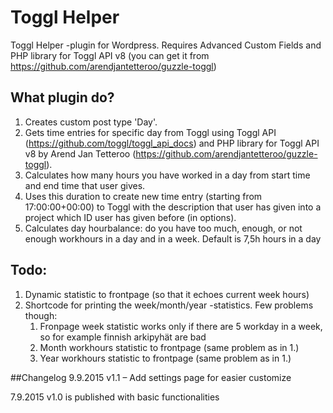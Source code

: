# Toggl Helper
Toggl Helper -plugin for Wordpress. Requires Advanced Custom Fields and 
PHP library for Toggl API v8 (you can get it from https://github.com/arendjantetteroo/guzzle-toggl)

## What plugin do?
1. Creates custom post type 'Day'.
2. Gets time entries for specific day from Toggl using Toggl API (https://github.com/toggl/toggl_api_docs) and
PHP library for Toggl API v8 by Arend Jan Tetteroo (https://github.com/arendjantetteroo/guzzle-toggl).
3. Calculates how many hours you have worked in a day from start time and end time that user gives. 
4. Uses this duration to create new time entry (starting from 17:00:00+00:00) to Toggl with the description that user has given into a project which ID user has given before (in options).
5. Calculates day hourbalance: do you have too much, enough, or not enough workhours in a day and in a week. Default is 7,5h hours in a day



## Todo:
1. Dynamic statistic to frontpage (so that it echoes current week hours)
2. Shortcode for printing the week/month/year -statistics. Few problems though:
    1. Fronpage week statistic works only if there are 5 workday in a week, so for example finnish arkipyhät are bad
    2. Month workhours statistic to frontpage (same problem as in 1.)
    3. Year workhours statistic to frontpage (same problem as in 1.)





##Changelog
9.9.2015
v1.1 – Add settings page for easier customize

7.9.2015
v1.0 is published with basic functionalities
